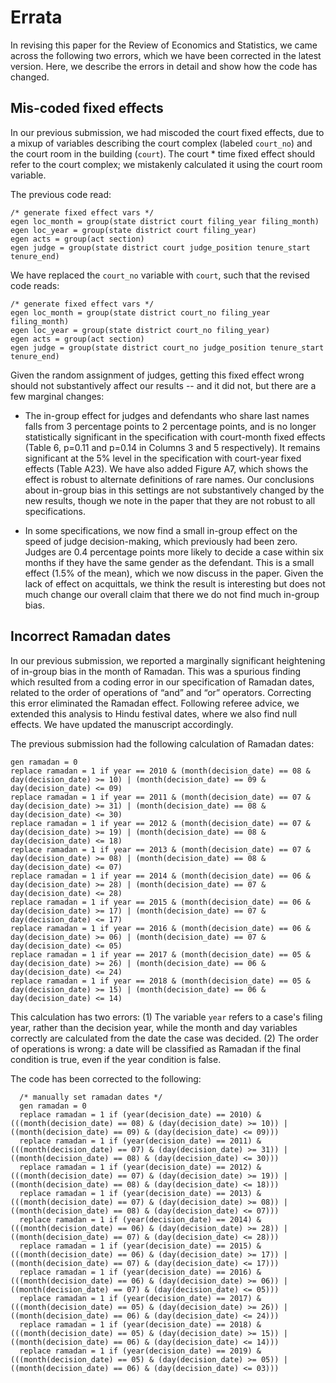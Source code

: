# Errata

In revising this paper for the Review of Economics and Statistics, we came across the following two errors, which we have been corrected in the latest version. Here, we describe the errors in detail and show how the code has changed.

## Mis-coded fixed effects

In our previous submission, we had miscoded the court fixed effects, due to a mixup of variables describing the court complex (labeled `court_no`) and the court room in the building (`court`). The court * time fixed effect should refer to the court complex; we mistakenly calculated it using the court room variable. 

The previous code read:
```
/* generate fixed effect vars */
egen loc_month = group(state district court filing_year filing_month)
egen loc_year = group(state district court filing_year)
egen acts = group(act section)
egen judge = group(state district court judge_position tenure_start tenure_end)
```

We have replaced the `court_no` variable with `court`, such that the revised code reads:
```
/* generate fixed effect vars */
egen loc_month = group(state district court_no filing_year filing_month)
egen loc_year = group(state district court_no filing_year)
egen acts = group(act section)
egen judge = group(state district court_no judge_position tenure_start tenure_end)
```

Given the random assignment of judges, getting this fixed effect wrong should not substantively affect our results -- and it did not, but there are a few marginal changes:

* The in-group effect for judges and defendants who share last names falls from 3 percentage points to 2 percentage points, and is no longer statistically significant in the specification with court-month fixed effects (Table 6, p=0.11 and p=0.14 in Columns 3 and 5 respectively). It remains significant at the 5% level in the specification with court-year fixed effects (Table A23). We have also added Figure A7, which shows the effect is robust to alternate definitions of rare names. Our conclusions about in-group bias in this settings are not substantively changed by the new results, though we note in the paper that they are not robust to all specifications.

* In some specifications, we now find a small in-group effect on the speed of judge decision-making, which previously had been zero. Judges are 0.4 percentage points more likely to decide a case within six months if they have the same gender as the defendant. This is a small effect (1.5% of the mean), which we now discuss in the paper. Given the lack of effect on acquittals, we think the result is interesting but does not much change our overall claim that there we do not find much in-group bias.

## Incorrect Ramadan dates

In our previous submission, we reported a marginally significant heightening of in-group bias in the month of Ramadan. This was a spurious finding which resulted from a coding error in our specification of Ramadan dates, related to the order of operations of “and” and “or” operators. Correcting this error eliminated the Ramadan effect. Following referee advice, we extended this analysis to Hindu festival dates, where we also find null effects. We have updated the manuscript accordingly.

The previous submission had the following calculation of Ramadan dates:
```
gen ramadan = 0
replace ramadan = 1 if year == 2010 & (month(decision_date) == 08 & day(decision_date) >= 10) | (month(decision_date) == 09 & day(decision_date) <= 09)
replace ramadan = 1 if year == 2011 & (month(decision_date) == 07 & day(decision_date) >= 31) | (month(decision_date) == 08 & day(decision_date) <= 30)
replace ramadan = 1 if year == 2012 & (month(decision_date) == 07 & day(decision_date) >= 19) | (month(decision_date) == 08 & day(decision_date) <= 18)
replace ramadan = 1 if year == 2013 & (month(decision_date) == 07 & day(decision_date) >= 08) | (month(decision_date) == 08 & day(decision_date) <= 07)
replace ramadan = 1 if year == 2014 & (month(decision_date) == 06 & day(decision_date) >= 28) | (month(decision_date) == 07 & day(decision_date) <= 28)
replace ramadan = 1 if year == 2015 & (month(decision_date) == 06 & day(decision_date) >= 17) | (month(decision_date) == 07 & day(decision_date) <= 17)
replace ramadan = 1 if year == 2016 & (month(decision_date) == 06 & day(decision_date) >= 06) | (month(decision_date) == 07 & day(decision_date) <= 05)
replace ramadan = 1 if year == 2017 & (month(decision_date) == 05 & day(decision_date) >= 26) | (month(decision_date) == 06 & day(decision_date) <= 24)
replace ramadan = 1 if year == 2018 & (month(decision_date) == 05 & day(decision_date) >= 15) | (month(decision_date) == 06 & day(decision_date) <= 14)
```

This calculation has two errors: (1) The variable `year` refers to a case's filing year, rather than the decision year, while the month and day variables correctly are calculated from the date the case was decided. (2) The order of operations is wrong: a date will be classified as Ramadan if the final condition is true, even if the year condition is false.

The code has been corrected to the following:

```
  /* manually set ramadan dates */
  gen ramadan = 0
  replace ramadan = 1 if (year(decision_date) == 2010) & (((month(decision_date) == 08) & (day(decision_date) >= 10)) | ((month(decision_date) == 09) & (day(decision_date) <= 09)))
  replace ramadan = 1 if (year(decision_date) == 2011) & (((month(decision_date) == 07) & (day(decision_date) >= 31)) | ((month(decision_date) == 08) & (day(decision_date) <= 30)))
  replace ramadan = 1 if (year(decision_date) == 2012) & (((month(decision_date) == 07) & (day(decision_date) >= 19)) | ((month(decision_date) == 08) & (day(decision_date) <= 18)))
  replace ramadan = 1 if (year(decision_date) == 2013) & (((month(decision_date) == 07) & (day(decision_date) >= 08)) | ((month(decision_date) == 08) & (day(decision_date) <= 07)))
  replace ramadan = 1 if (year(decision_date) == 2014) & (((month(decision_date) == 06) & (day(decision_date) >= 28)) | ((month(decision_date) == 07) & (day(decision_date) <= 28)))
  replace ramadan = 1 if (year(decision_date) == 2015) & (((month(decision_date) == 06) & (day(decision_date) >= 17)) | ((month(decision_date) == 07) & (day(decision_date) <= 17)))
  replace ramadan = 1 if (year(decision_date) == 2016) & (((month(decision_date) == 06) & (day(decision_date) >= 06)) | ((month(decision_date) == 07) & (day(decision_date) <= 05)))
  replace ramadan = 1 if (year(decision_date) == 2017) & (((month(decision_date) == 05) & (day(decision_date) >= 26)) | ((month(decision_date) == 06) & (day(decision_date) <= 24)))
  replace ramadan = 1 if (year(decision_date) == 2018) & (((month(decision_date) == 05) & (day(decision_date) >= 15)) | ((month(decision_date) == 06) & (day(decision_date) <= 14)))
  replace ramadan = 1 if (year(decision_date) == 2019) & (((month(decision_date) == 05) & (day(decision_date) >= 05)) | ((month(decision_date) == 06) & (day(decision_date) <= 03)))
```

